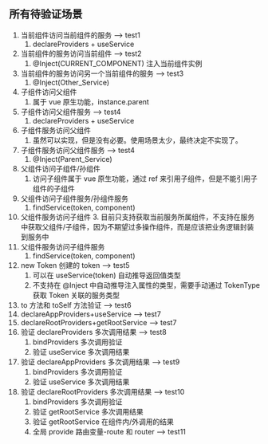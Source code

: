 ## 所有待验证场景

1. 当前组件访问当前组件的服务 --> test1
   1. declareProviders + useService
2. 当前组件的服务访问当前组件 --> test2
   1. @Inject(CURRENT_COMPONENT) 注入当前组件实例
3. 当前组件的服务访问另一个当前组件的服务 --> test3
   1. @Inject(Other_Service)
4. 子组件访问父组件
   1. 属于 vue 原生功能，instance.parent
5. 子组件访问父组件服务 --> test4
   1. declareProviders + useService
6. 子组件服务访问父组件
   1. 虽然可以实现，但是没有必要。使用场景太少，最终决定不实现了。
7. 子组件服务访问父组件服务 --> test4
   1. @Inject(Parent_Service)
8. 父组件访问子组件/孙组件
   1. 访问子组件属于 vue 原生功能，通过 ref 来引用子组件，但是不能引用子组件的子组件
9. 父组件访问子组件服务/孙组件服务
   1. findService(token, component)
10. 父组件服务访问子组件 3. 目前只支持获取当前服务所属组件，不支持在服务中获取父组件/子组件，因为不期望过多操作组件，而是应该把业务逻辑封装到服务中
11. 父组件服务访问子组件服务
    1. findService(token, component)
12. new Token 创建的 token --> test5
    1. 可以在 useService(token) 自动推导返回值类型
    2. 不支持在 @Inject 中自动推导注入属性的类型，需要手动通过 TokenType 获取 Token 关联的服务类型
13. to 方法和 toSelf 方法验证 --> test6
14. declareAppProviders+useService --> test7
15. declareRootProviders+getRootService --> test7
16. 验证 declareProviders 多次调用结果 --> test8
    1. bindProviders 多次调用验证
    2. 验证 useService 多次调用结果
17. 验证 declareAppProviders 多次调用结果 --> test9
    1. bindProviders 多次调用验证
    2. 验证 useService 多次调用结果
18. 验证 declareRootProviders 多次调用结果 --> test10
    1. bindProviders 多次调用验证
    2. 验证 getRootService 多次调用结果
    3. 验证 getRootService 在组件内/外调用的结果
    4. 全局 provide 路由变量-route 和 router --> test11
